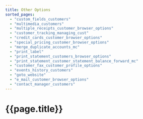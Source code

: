 ```yaml
---
title: Other Options
sorted_pages:
  - "custom_fields_customers"
  - "multimedia_customers"
  - "multiple_receipts_customer_browser_options"
  - "customer_tracking_managing_cust"
  - "credit_cards_customer_browser_options"
  - "special_pricing_customer_browser_options"
  - "merge_duplicate_accounts_mc"
  - "print_label"
  - "print_statement_customers_browser_options"
  - "print_statement_customer_statement_balance_forward_mc"
  - "customer_fax_customer_profile_options"
  - "events_history_customers"
  - "goto_website"
  - "e_mail_customer_browser_options"
  - "contact_manager_customers"
---
```

# {{page.title}}
